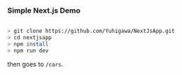 ### Simple Next.js Demo

```bash

> git clone https://github.com/Yuhigawa/NextJsApp.git
> cd nextjsapp
> npm install
> npm run dev

```

then goes to ``/cars``.
